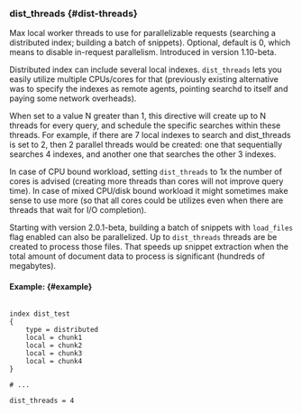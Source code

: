 ### dist_threads {#dist-threads}

Max local worker threads to use for parallelizable requests (searching a distributed index; building a batch of snippets). Optional, default is 0, which means to disable in-request parallelism. Introduced in version 1.10-beta.

Distributed index can include several local indexes. `dist_threads` lets you easily utilize multiple CPUs/cores for that (previously existing alternative was to specify the indexes as remote agents, pointing searchd to itself and paying some network overheads).

When set to a value N greater than 1, this directive will create up to N threads for every query, and schedule the specific searches within these threads. For example, if there are 7 local indexes to search and dist_threads is set to 2, then 2 parallel threads would be created: one that sequentially searches 4 indexes, and another one that searches the other 3 indexes.

In case of CPU bound workload, setting `dist_threads` to 1x the number of cores is advised (creating more threads than cores will not improve query time). In case of mixed CPU/disk bound workload it might sometimes make sense to use more (so that all cores could be utilizes even when there are threads that wait for I/O completion).

Starting with version 2.0.1-beta, building a batch of snippets with `load_files` flag enabled can also be parallelized. Up to `dist_threads` threads are be created to process those files. That speeds up snippet extraction when the total amount of document data to process is significant (hundreds of megabytes).

#### Example: {#example}

```

index dist_test
{
    type = distributed
    local = chunk1
    local = chunk2
    local = chunk3
    local = chunk4
}

# ...

dist_threads = 4

```